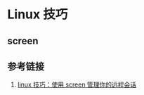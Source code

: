 # Linux 技巧

## screen


## 参考链接
1. [linux 技巧：使用 screen 管理你的远程会话](https://www.ibm.com/developerworks/cn/linux/l-cn-screen/index.html)